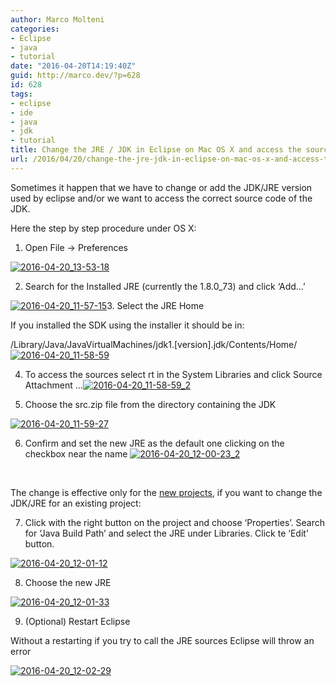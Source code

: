 ```yaml
---
author: Marco Molteni
categories:
- Eclipse
- java
- tutorial
date: "2016-04-20T14:19:40Z"
guid: http://marco.dev/?p=628
id: 628
tags:
- eclipse
- ide
- java
- jdk
- tutorial
title: Change the JRE / JDK in Eclipse on Mac OS X and access the sources
url: /2016/04/20/change-the-jre-jdk-in-eclipse-on-mac-os-x-and-access-the-sources/
---
```

Sometimes it happen that we have to change or add the JDK/JRE version used by eclipse and/or we want to access the correct source code of the JDK.

Here the step by step procedure under OS X:
  
1. Open File -> Preferences
  
[<img class="alignnone size-full wp-image-629" src="/assets/img/wp-content/uploads/2016/04/2016-04-20_13-53-18.png?resize=205%2C223" alt="2016-04-20_13-53-18" data-recalc-dims="1" />](https://marco.dev/assets/img/wp-content/uploads/2016/04/2016-04-20_13-53-18.png)
  
2. Search for the Installed JRE (currently the 1.8.0_73) and click &#8216;Add&#8230;&#8217;

[<img class="alignnone size-full wp-image-631" src="/assets/img/wp-content/uploads/2016/04/2016-04-20_11-57-15-1.png?resize=1134%2C178" alt="2016-04-20_11-57-15" data-recalc-dims="1" />](https://marco.dev/assets/img/wp-content/uploads/2016/04/2016-04-20_11-57-15-1.png)3. Select the JRE Home

If you installed the SDK using the installer it should be in:

/Library/Java/JavaVirtualMachines/jdk1.[version].jdk/Contents/Home/[<img class="alignnone size-full wp-image-632" src="/assets/img/wp-content/uploads/2016/04/2016-04-20_11-58-59.png?resize=751%2C155" alt="2016-04-20_11-58-59" data-recalc-dims="1" />](https://marco.dev/assets/img/wp-content/uploads/2016/04/2016-04-20_11-58-59.png)

4. To access the sources select rt in the System Libraries and click Source Attachment &#8230;[<img class="alignnone size-full wp-image-633" src="/assets/img/uploads/2016/04/2016-04-20_11-58-59_2.png?resize=751%2C100" alt="2016-04-20_11-58-59_2" data-recalc-dims="1" />]({{site.baseurl}}/assets/img/uploads/2016/04/2016-04-20_11-58-59_2.png)

5. Choose the src.zip file from the directory containing the JDK

[<img class="alignnone size-full wp-image-634" src="/assets/img/wp-content/uploads/2016/04/2016-04-20_11-59-27.png?resize=594%2C208" alt="2016-04-20_11-59-27" data-recalc-dims="1" />](https://marco.dev/assets/img/wp-content/uploads/2016/04/2016-04-20_11-59-27.png)

6. Confirm and set the new JRE as the default one clicking on the checkbox near the name [<img class="alignnone size-full wp-image-635" src="/assets/img/wp-content/uploads/2016/04/2016-04-20_12-00-23_2.png?resize=710%2C174" alt="2016-04-20_12-00-23_2" data-recalc-dims="1" />](https://marco.dev/assets/img/wp-content/uploads/2016/04/2016-04-20_12-00-23_2.png)

&nbsp;

The change is effective only for the <span style="text-decoration: underline;">new projects</span>, if you want to change the JDK/JRE for an existing project:

7. Click with the right button on the project and choose &#8216;Properties&#8217;. Search for &#8216;Java Build Path&#8217; and select the JRE under Libraries. Click te &#8216;Edit&#8217; button.
  
[<img class="alignnone size-full wp-image-636" src="/assets/img/uploads/2016/04/2016-04-20_12-01-12.png?resize=747%2C144" alt="2016-04-20_12-01-12" data-recalc-dims="1" />]({{site.baseurl}}/assets/img/uploads/2016/04/2016-04-20_12-01-12.png)

8. Choose the new JRE

[<img class="alignnone size-full wp-image-637" src="/assets/img/uploads/2016/04/2016-04-20_12-01-33.png?resize=611%2C216" alt="2016-04-20_12-01-33" data-recalc-dims="1" />]({{site.baseurl}}/assets/img/uploads/2016/04/2016-04-20_12-01-33.png)

9. (Optional) Restart Eclipse

Without a restarting if you try to call the JRE sources Eclipse will throw an error

[<img class="alignnone size-full wp-image-638" src="/assets/img/wp-content/uploads/2016/04/2016-04-20_12-02-29.png?resize=897%2C79" alt="2016-04-20_12-02-29" data-recalc-dims="1" />](https://marco.dev/assets/img/wp-content/uploads/2016/04/2016-04-20_12-02-29.png)

&nbsp;